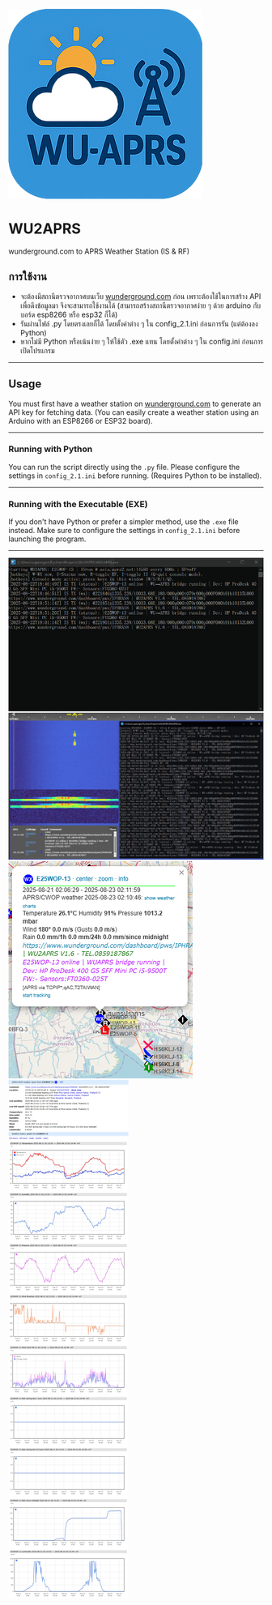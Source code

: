 ![Alt text](WU2APRS.png?raw=true)

# WU2APRS
wunderground.com to APRS Weather Station (IS & RF)

## **การใช้งาน**
- จะต้องมีสถานีตรวจอากาศบนเว็บ [wunderground.com](https://wunderground.com) ก่อน เพราะต้องใช้ในการสร้าง API เพื่อดึงข้อมูลมา จึงจะสามารถใช้งานได้ (สามารถสร้างสถานีตรวจอากาศง่าย ๆ ด้วย arduino กับบอร์ด esp8266 หรือ esp32 ก็ได้)
- รันผ่านไฟล์ .py โดยตรงเลยก็ได้ โดยตั้งค่าต่าง ๆ ใน config_2.1.ini ก่อนการรัน (แต่ต้องลง Python)
- หากไม่มี Python หรือเน้นง่าย ๆ ให้ใช้ตัว .exe แทน โดยตั้งค่าต่าง ๆ ใน config.ini ก่อนการเปิดโปรแกรม

---

## **Usage**
You must first have a weather station on [wunderground.com](https://wunderground.com) to generate an API key for fetching data. (You can easily create a weather station using an Arduino with an ESP8266 or ESP32 board).

---

### **Running with Python**

You can run the script directly using the `.py` file. Please configure the settings in `config_2.1.ini` before running. (Requires Python to be installed).

---

### **Running with the Executable (EXE)**

If you don't have Python or prefer a simpler method, use the `.exe` file instead. Make sure to configure the settings in `config_2.1.ini` before launching the program.

---

![Alt text](screenshots/wu2aprs_1.png?raw=true)
![Alt text](screenshots/wu2aprs_2.png?raw=true)
![Alt text](screenshots/wu2aprs_3.png?raw=true)
![Alt text](screenshots/wu2aprs_4.png?raw=true)
